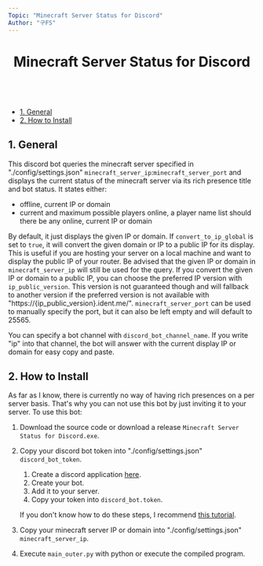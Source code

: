 ```yaml
---
Topic: "Minecraft Server Status for Discord"
Author: "구FS"
---
```

<link href="./doc_templates/md_style.css" rel="stylesheet"></link>
<body>

# <p style="text-align: center;">Minecraft Server Status for Discord</p>
<br>
<br>

- [1. General](#1-general)
- [2. How to Install](#2-how-to-install)

## 1. General

This discord bot queries the minecraft server specified in "./config/settings.json" `minecraft_server_ip`:`minecraft_server_port` and displays the current status of the minecraft server via its rich presence title and bot status. It states either:
- offline, current IP or domain
- current and maximum possible players online, a player name list should there be any online, current IP or domain

By default, it just displays the given IP or domain. If `convert_to_ip_global` is set to `true`, it will convert the given domain or IP to a public IP for its display. This is useful if you are hosting your server on a local machine and want to display the public IP of your router. Be advised that the given IP or domain in `minecraft_server_ip` will still be used for the query. If you convert the given IP or domain to a public IP, you can choose the preferred IP version with `ip_public_version`. This version is not guaranteed though and will fallback to another version if the preferred version is not available with "https://{ip_public_version}.ident.me/". `minecraft_server_port` can be used to manually specify the port, but it can also be left empty and will default to 25565.

You can specify a bot channel with `discord_bot_channel_name`. If you write "ip" into that channel, the bot will answer with the current display IP or domain for easy copy and paste.

## 2. How to Install

As far as I know, there is currently no way of having rich presences on a per server basis. That's why you can not use this bot by just inviting it to your server. To use this bot:

1. Download the source code or download a release `Minecraft Server Status for Discord.exe`.
1. Copy your discord bot token into "./config/settings.json" `discord_bot_token`.
    1. Create a discord application [here](https://discord.com/developers/applications).
    1. Create your bot.
    1. Add it to your server.
    1. Copy your token into `discord_bot.token`.

   If you don't know how to do these steps, I recommend [this tutorial](https://www.writebots.com/discord-bot-token/).
1. Copy your minecraft server IP or domain into "./config/settings.json" `minecraft_server_ip`.
1. Execute `main_outer.py` with python or execute the compiled program.

<div style="page-break-after: always;"></div>
</body>